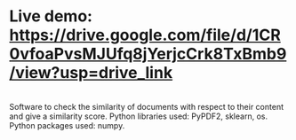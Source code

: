 Live demo: https://drive.google.com/file/d/1CR0vfoaPvsMJUfq8jYerjcCrk8TxBmb9/view?usp=drive_link
=
<br>
Software to check the similarity of documents with respect to their content and give a similarity score.
Python libraries used: PyPDF2, sklearn, os.
Python packages used: numpy.
